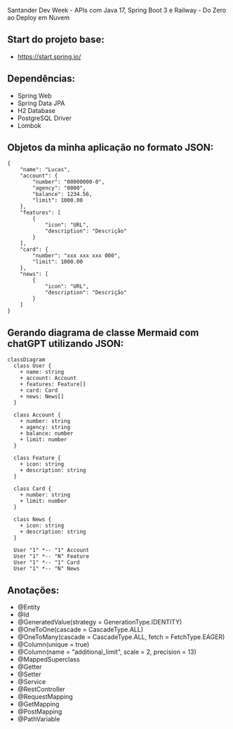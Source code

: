 Santander Dev Week - APIs com Java 17, Spring Boot 3 e Railway - Do Zero ao Deploy em Nuvem

## Start do projeto base:

- https://start.spring.io/

## Dependências:

- Spring Web
- Spring Data JPA
- H2 Database
- PostgreSQL Driver
- Lombok

## Objetos da minha aplicação no formato JSON:

```
{
	"name": "Lucas",
	"account": {
		"number": "00000000-0",
		"agency": "0000",
		"balance": 1234.56,
		"limit": 1000.00
	},
	"features": [
		{
			"icon": "URL",
			"description": "Descrição"
		}
	],
	"card": {
		"number": "xxx xxx xxx 000",
		"limit": 1000.00
	},
	"news": [
		{
			"icon": "URL",
			"description": "Descrição"
		}
	]
}
```

## Gerando diagrama de classe Mermaid com chatGPT utilizando JSON:

```mermaid
classDiagram
  class User {
    + name: string
    + account: Account
    + features: Feature[]
    + card: Card
    + news: News[]
  }

  class Account {
    + number: string
    + agency: string
    + balance: number
    + limit: number
  }

  class Feature {
    + icon: string
    + description: string
  }

  class Card {
    + number: string
    + limit: number
  }

  class News {
    + icon: string
    + description: string
  }

  User "1" *-- "1" Account
  User "1" *-- "N" Feature
  User "1" *-- "1" Card
  User "1" *-- "N" News
```

## Anotações:

- @Entity
- @Id
- @GeneratedValue(strategy = GenerationType.IDENTITY)
- @OneToOne(cascade = CascadeType.ALL)
- @OneToMany(cascade = CascadeType.ALL, fetch = FetchType.EAGER)
- @Column(unique = true)
- @Column(name = "additional_limit", scale = 2, precision = 13)
- @MappedSuperclass
- @Getter
- @Setter
- @Service
- @RestController
- @RequestMapping
- @GetMapping
- @PostMapping
- @PathVariable